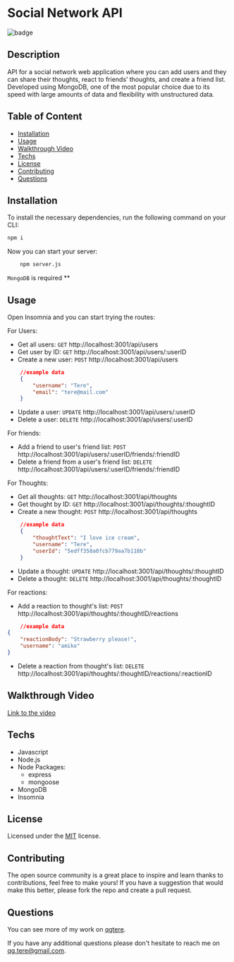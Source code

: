 # Social Network API
![badge](https://img.shields.io/badge/License-MIT-yellow)

## Description
API for a social network web application where you can add users and they can share their thoughts, react to friends’ thoughts, and create a friend list. Developed using MongoDB, one of the most popular choice due to its speed with large amounts of data and flexibility with unstructured data.

## Table of Content
* [Installation](#installation)
* [Usage](#usage)
* [Walkthrough Video](#walkthrough-video)
* [Techs](#techs)
* [License](#license)
* [Contributing](#contributing)
* [Questions](#questions)

## Installation

  To install the necessary dependencies, run the following command on your CLI:
```bash
npm i
```
Now you can start your server:
```bash
    npm server.js
```
`MongoDB` is required **


## Usage

Open Insomnia and you can start trying the routes:

For Users:

* Get all users: `GET` http://localhost:3001/api/users
* Get user by ID: `GET` http://localhost:3001/api/users/:userID
* Create a new user: `POST` http://localhost:3001/api/users
```json
    //example data
    {
        "username": "Tere",
        "email": "tere@mail.com"
    }
```
* Update a user: `UPDATE` http://localhost:3001/api/users/:userID
* Delete a user: `DELETE` http://localhost:3001/api/users/:userID

For friends:
* Add a friend to user's friend list: `POST` http://localhost:3001/api/users/:userID/friends/:friendID
* Delete a friend from a user's friend list: `DELETE` http://localhost:3001/api/users/:userID/friends/:friendID

For Thoughts:

* Get all thoughts: `GET` http://localhost:3001/api/thoughts
* Get thought by ID: `GET` http://localhost:3001/api/thoughts/:thoughtID
* Create a new thought: `POST` http://localhost:3001/api/thoughts
```json
    //example data
    {
        "thoughtText": "I love ice cream",
        "username": "Tere",
        "userId": "5edff358a0fcb779aa7b118b"
    }
```
* Update a thought: `UPDATE` http://localhost:3001/api/thoughts/:thoughtID
* Delete a thought: `DELETE` http://localhost:3001/api/thoughts/:thoughtID

For reactions:
* Add a reaction to thought's list: `POST` http://localhost:3001/api/thoughts/:thoughtID/reactions
```json
    //example data
{
	"reactionBody": "Strawberry please!",
	"username": "amiko"
}
```
* Delete a reaction from thought's list: `DELETE` http://localhost:3001/api/thoughts/:thoughtID/reactions/:reactionID

## Walkthrough Video
[Link to the video](https://drive.google.com/file/d/1ulvlfuNSd-n_a47vgMnVqhL7RJI6yvuf/view?usp=sharing)

## Techs
* Javascript
* Node.js
* Node Packages:
    * express
    * mongoose
* MongoDB
* Insomnia


## License
 Licensed under the [MIT](https://opensource.org/licenses/MIT)
 license.

## Contributing 
 The open source community is a great place to inspire and learn thanks to contributions, feel free to make yours!
    If you have a suggestion that would make this better, please fork the repo and create a pull request.

## Questions
  You can see more of my work on [qgtere](https://github.com/qgtere).

  If you have any additional questions please don't hesitate to reach me on qg.tere@gmail.com.  